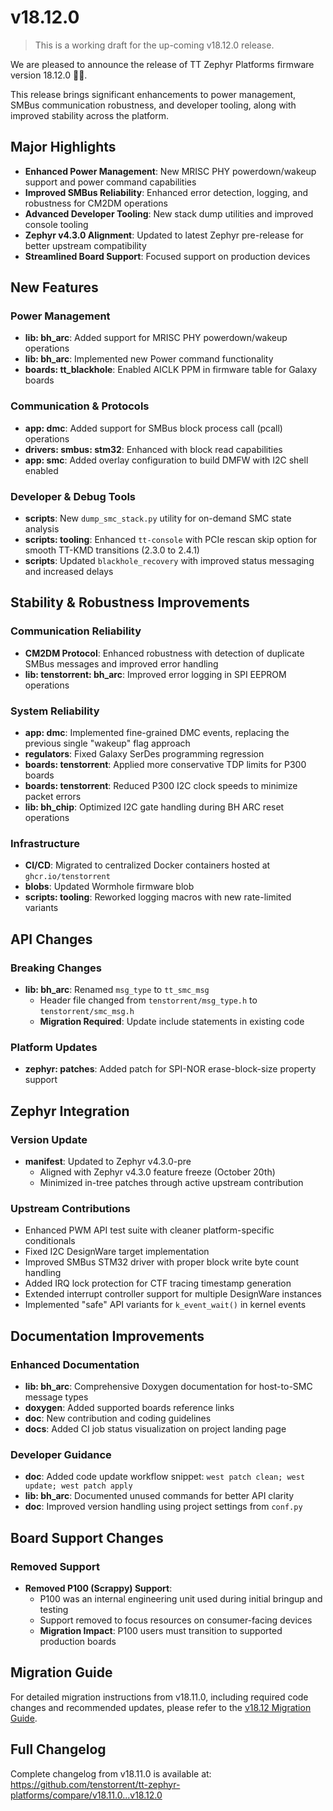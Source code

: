 # v18.12.0

> This is a working draft for the up-coming v18.12.0 release.

We are pleased to announce the release of TT Zephyr Platforms firmware version 18.12.0 🥳🎉.

This release brings significant enhancements to power management, SMBus communication robustness, and developer tooling, along with improved stability across the platform.

## Major Highlights

- **Enhanced Power Management**: New MRISC PHY powerdown/wakeup support and power command capabilities
- **Improved SMBus Reliability**: Enhanced error detection, logging, and robustness for CM2DM operations
- **Advanced Developer Tooling**: New stack dump utilities and improved console tooling
- **Zephyr v4.3.0 Alignment**: Updated to latest Zephyr pre-release for better upstream compatibility
- **Streamlined Board Support**: Focused support on production devices

## New Features

### Power Management
- **lib: bh_arc**: Added support for MRISC PHY powerdown/wakeup operations
- **lib: bh_arc**: Implemented new Power command functionality
- **boards: tt_blackhole**: Enabled AICLK PPM in firmware table for Galaxy boards

### Communication & Protocols
- **app: dmc**: Added support for SMBus block process call (pcall) operations
- **drivers: smbus: stm32**: Enhanced with block read capabilities
- **app: smc**: Added overlay configuration to build DMFW with I2C shell enabled

### Developer & Debug Tools
- **scripts**: New `dump_smc_stack.py` utility for on-demand SMC state analysis
- **scripts: tooling**: Enhanced `tt-console` with PCIe rescan skip option for smooth TT-KMD transitions (2.3.0 to 2.4.1)
- **scripts**: Updated `blackhole_recovery` with improved status messaging and increased delays

## Stability & Robustness Improvements

### Communication Reliability
- **CM2DM Protocol**: Enhanced robustness with detection of duplicate SMBus messages and improved error handling
- **lib: tenstorrent: bh_arc**: Improved error logging in SPI EEPROM operations

### System Reliability
- **app: dmc**: Implemented fine-grained DMC events, replacing the previous single "wakeup" flag approach
- **regulators**: Fixed Galaxy SerDes programming regression
- **boards: tenstorrent**: Applied more conservative TDP limits for P300 boards
- **boards: tenstorrent**: Reduced P300 I2C clock speeds to minimize packet errors
- **lib: bh_chip**: Optimized I2C gate handling during BH ARC reset operations

### Infrastructure
- **CI/CD**: Migrated to centralized Docker containers hosted at `ghcr.io/tenstorrent`
- **blobs**: Updated Wormhole firmware blob
- **scripts: tooling**: Reworked logging macros with new rate-limited variants

## API Changes

### Breaking Changes
- **lib: bh_arc**: Renamed `msg_type` to `tt_smc_msg`
  - Header file changed from `tenstorrent/msg_type.h` to `tenstorrent/smc_msg.h`
  - **Migration Required**: Update include statements in existing code

### Platform Updates
- **zephyr: patches**: Added patch for SPI-NOR erase-block-size property support

## Zephyr Integration

### Version Update
- **manifest**: Updated to Zephyr v4.3.0-pre
  - Aligned with Zephyr v4.3.0 feature freeze (October 20th)
  - Minimized in-tree patches through active upstream contribution

### Upstream Contributions
- Enhanced PWM API test suite with cleaner platform-specific conditionals
- Fixed I2C DesignWare target implementation
- Improved SMBus STM32 driver with proper block write byte count handling
- Added IRQ lock protection for CTF tracing timestamp generation
- Extended interrupt controller support for multiple DesignWare instances
- Implemented "safe" API variants for `k_event_wait()` in kernel events

## Documentation Improvements

### Enhanced Documentation
- **lib: bh_arc**: Comprehensive Doxygen documentation for host-to-SMC message types
- **doxygen**: Added supported boards reference links
- **doc**: New contribution and coding guidelines
- **docs**: Added CI job status visualization on project landing page

### Developer Guidance
- **doc**: Added code update workflow snippet: `west patch clean; west update; west patch apply`
- **lib: bh_arc**: Documented unused commands for better API clarity
- **doc**: Improved version handling using project settings from `conf.py`

## Board Support Changes

### Removed Support
- **Removed P100 (Scrappy) Support**:
  - P100 was an internal engineering unit used during initial bringup and testing
  - Support removed to focus resources on consumer-facing devices
  - **Migration Impact**: P100 users must transition to supported production boards

## Migration Guide

For detailed migration instructions from v18.11.0, including required code changes and recommended updates, please refer to the [v18.12 Migration Guide](migration-guide-18.12.md).

## Full Changelog

Complete changelog from v18.11.0 is available at:
https://github.com/tenstorrent/tt-zephyr-platforms/compare/v18.11.0...v18.12.0
